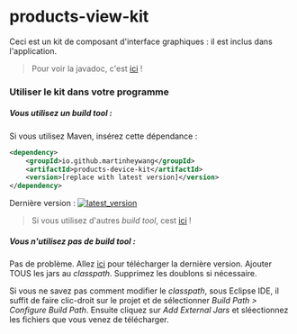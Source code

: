# products-view-kit

Ceci est un kit de composant d'interface graphiques : il est inclus dans l'application.

>  Pour voir la javadoc, c'est [ici](https://javadoc.io/doc/io.github.martinheywang/products-view-kit/latest) !

### Utiliser le kit dans votre programme

##### Vous utilisez un *build tool* : 

Si vous utilisez Maven, insérez cette dépendance :

```xml
<dependency>
	<groupId>io.github.martinheywang</groupId>
    <artifactId>products-device-kit</artifactId>
    <version>[replace with latest version]</version>
</dependency>
```

Dernière version : [![latest_version](https://maven-badges.herokuapp.com/maven-central/io.github.martinheywang/products-view-kit/badge.svg)](https://maven-badges.herokuapp.com/maven-central/io.github.martinheywang/products-view-kit/)

>   Si vous utilisez d'autres *build tool*, cest [ici](https://mvnrepository.com/artifacts/io.github.martinheywang/products-view-kit/latest) !

##### Vous n'utilisez pas de *build tool*  :

Pas de problème. Allez [ici](https://jar-download.com/artifacts/io.github.martinheywang/products-view-kit) pour télécharger la dernière version. Ajouter TOUS les jars au *classpath*. Supprimez les doublons si nécessaire.

Si vous ne savez pas comment modifier le *classpath*, sous Eclipse IDE, il suffit de faire clic-droit sur le projet et de sélectionner *Build Path > Configure Build Path*. Ensuite cliquez sur *Add External Jars* et sléectionnez les fichiers que vous venez de télécharger.